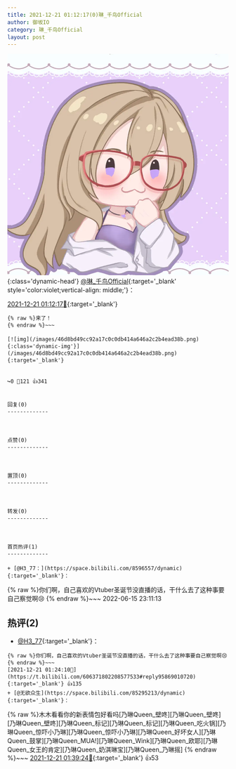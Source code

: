 ```yaml
---
title: 2021-12-21 01:12:17(0)琳_千鸟Official
author: 御坂IO
category: 琳_千鸟Official
layout: post
---
```


![img](/images/c0a88f85ebd0d056f37b114e0748e69556c8b488.jpg){:class='dynamic-head'}
[@琳_千鸟Official](https://space.bilibili.com/1620923329/dynamic){:target='_blank' style='color:violet;vertical-align: middle;'}：

[2021-12-21 01:12:17🔗](https://t.bilibili.com/606371802208577533){:target='_blank'}

~~~
{% raw %}来了！
{% endraw %}~~~

[![img](/images/46d8bd49cc92a17c0c0db414a646a2c2b4ead38b.png){:class='dynamic-img'}](/images/46d8bd49cc92a17c0c0db414a646a2c2b4ead38b.png){:target='_blank'}


↪️0 💬121 👍341


回复(0)
-------------



点赞(0)
-------------



置顶(0)
-------------



转发(0)
-------------



首页热评(1)
-------------

+ [@H3_77：](https://space.bilibili.com/8596557/dynamic){:target='_blank'}：
~~~
{% raw %}你们啊，自己喜欢的Vtuber圣诞节没直播的话，干什么去了这种事要自己察觉啊😢
{% endraw %}~~~
2022-06-15 23:11:13


热评(2)
-------------

+ [@H3_77](https://space.bilibili.com/8596557/dynamic){:target='_blank'}：
~~~
{% raw %}你们啊，自己喜欢的Vtuber圣诞节没直播的话，干什么去了这种事要自己察觉啊😢
{% endraw %}~~~
[2021-12-21 01:24:10🔗](https://t.bilibili.com/606371802208577533#reply95869010720){:target='_blank'} 👍135
+ [@无欲众生](https://space.bilibili.com/85295213/dynamic){:target='_blank'}：
~~~
{% raw %}木木看看你的新表情包好看吗[乃琳Queen_壁咚][乃琳Queen_壁咚][乃琳Queen_壁咚][乃琳Queen_标记][乃琳Queen_标记][乃琳Queen_吃火锅][乃琳Queen_惊吓小乃琳][乃琳Queen_惊吓小乃琳][乃琳Queen_好坏女人][乃琳Queen_鼓掌][乃琳Queen_MUA!][乃琳Queen_Wink][乃琳Queen_欧耶][乃琳Queen_女王的肯定][乃琳Queen_奶淇琳宝][乃琳Queen_乃琳摇]
{% endraw %}~~~
[2021-12-21 01:39:24🔗](https://t.bilibili.com/606371802208577533#reply95869837024){:target='_blank'} 👍53


